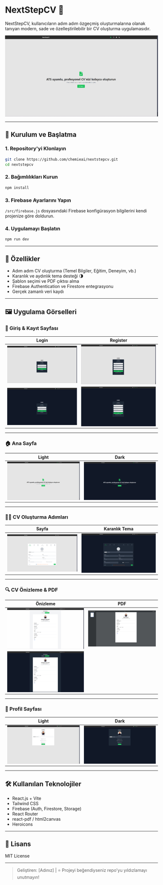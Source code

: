 # NextStepCV 🚀

NextStepCV, kullanıcıların adım adım özgeçmiş oluşturmalarına olanak tanıyan modern, sade ve özelleştirilebilir bir CV oluşturma uygulamasıdır.

![Landing](./public/screenshots/landing_page.png)

---

## 🔧 Kurulum ve Başlatma

### 1. Repository'yi Klonlayın
```bash
git clone https://github.com/chemieai/nextstepcv.git
cd nextstepcv
```

### 2. Bağımlılıkları Kurun
```bash
npm install
```

### 3. Firebase Ayarlarını Yapın
`/src/firebase.js` dosyasındaki Firebase konfigürasyon bilgilerini kendi projenize göre doldurun.

### 4. Uygulamayı Başlatın
```bash
npm run dev
```

---

## 🌟 Özellikler

- Adım adım CV oluşturma (Temel Bilgiler, Eğitim, Deneyim, vb.)
- Karanlık ve aydınlık tema desteği 🌗
- Şablon seçimi ve PDF çıktısı alma
- Firebase Authentication ve Firestore entegrasyonu
- Gerçek zamanlı veri kaydı

---

## 🖼️ Uygulama Görselleri

### 🔐 Giriş & Kayıt Sayfası
| Login | Register |
|-------|----------|
| ![](./public/screenshots/login_page.png) | ![](./public/screenshots/register_page.png) |
| ![](./public/screenshots/login_page_dark.png) | ![](./public/screenshots/register_page_dark.png) |

---

### 🏠 Ana Sayfa
| Light | Dark |
|-------|------|
| ![](./public/screenshots/landing_page.png) | ![](./public/screenshots/landing_page_dark.png) |

---

### 🧑‍💼 CV Oluşturma Adımları
| Sayfa | Karanlık Tema |
|-------|---------------|
| ![](./public/screenshots/cv_builder_page.png) | ![](./public/screenshots/cv_builder_page_dark.png) |

---

### 🔍 CV Önizleme & PDF
| Önizleme | PDF |
|----------|------|
| ![](./public/screenshots/cv_preview_page.png) | ![](./public/screenshots/example_basic_cv.png) |
| ![](./public/screenshots/cv_preview_page_dark.png) |  |

---

### 👤 Profil Sayfası
| Light | Dark |
|-------|------|
| ![](./public/screenshots/profile_page.png) | ![](./public/screenshots/profile_page_dark.png) |

---

## 🛠️ Kullanılan Teknolojiler

- React.js + Vite
- Tailwind CSS
- Firebase (Auth, Firestore, Storage)
- React Router
- react-pdf / html2canvas
- Heroicons

---

## 📄 Lisans
MIT License

---

> Geliştiren: [Adınız] | ⭐️ Projeyi beğendiyseniz repo'yu yıldızlamayı unutmayın!